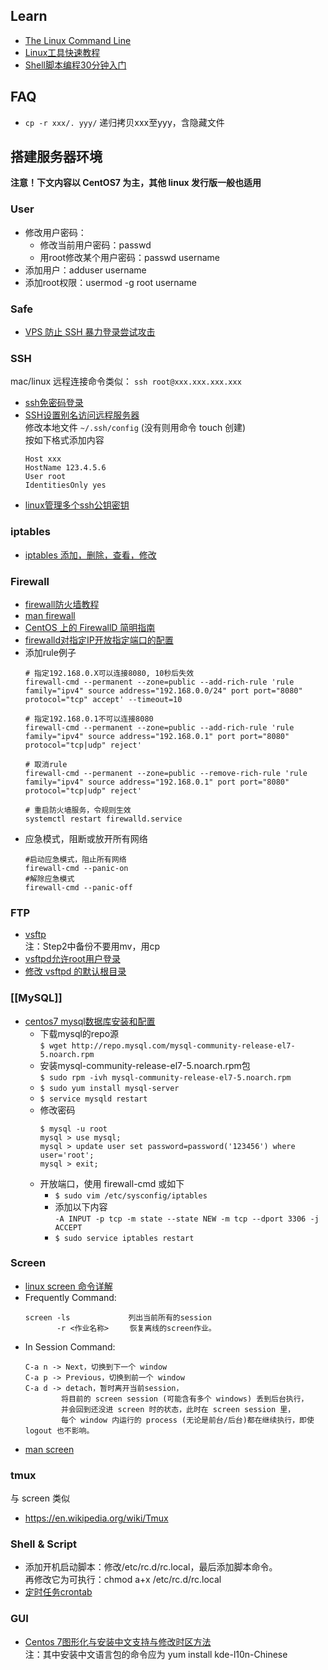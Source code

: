 ## Learn
- [The Linux Command Line](http://billie66.github.io/TLCL/book/zh/)
- [Linux工具快速教程](https://github.com/me115/linuxtools_rst)
- [Shell脚本编程30分钟入门](https://github.com/qinjx/30min_guides/blob/master/shell.md)


## FAQ
- `cp -r xxx/. yyy/` 递归拷贝xxx至yyy，含隐藏文件


## 搭建服务器环境 
**注意！下文内容以 CentOS7 为主，其他 linux 发行版一般也适用**

### User
- 修改用户密码：
  + 修改当前用户密码：passwd
  + 用root修改某个用户密码：passwd username
- 添加用户：adduser username
- 添加root权限：usermod -g root username

### Safe
- [VPS 防止 SSH 暴力登录尝试攻击](http://www.lovelucy.info/vps-anti-ssh-login-attempts-attack.html)

### SSH
mac/linux 远程连接命令类似： `ssh root@xxx.xxx.xxx.xxx`
- [ssh免密码登录](http://chenlb.iteye.com/blog/211809)
- [SSH设置别名访问远程服务器](http://blog.csdn.net/xlgen157387/article/details/50282483)  
  修改本地文件 `~/.ssh/config` (没有则用命令 touch 创建)  
  按如下格式添加内容 
  ```
  Host xxx
  HostName 123.4.5.6
  User root
  IdentitiesOnly yes
  ```
- [linux管理多个ssh公钥密钥](http://rongmayisheng.com/post/linux%E7%AE%A1%E7%90%86%E5%A4%9A%E4%B8%AAssh%E5%85%AC%E9%92%A5%E5%AF%86%E9%92%A5)

### iptables
- [iptables 添加，删除，查看，修改](http://blog.51yip.com/linux/1404.html)

### Firewall
- [firewall防火墙教程](https://blog.linuxeye.com/406.html)
- [man firewall](https://fedoraproject.org/wiki/Features/FirewalldRichLanguage)
- [CentOS 上的 FirewallD 简明指南](https://linux.cn/article-8098-1.html)
- [firewalld对指定IP开放指定端口的配置](http://blog.csdn.net/Qguanri/article/details/51673845)
- 添加rule例子
  ```
  # 指定192.168.0.X可以连接8080, 10秒后失效
  firewall-cmd --permanent --zone=public --add-rich-rule 'rule family="ipv4" source address="192.168.0.0/24" port port="8080" protocol="tcp" accept' --timeout=10

  # 指定192.168.0.1不可以连接8080
  firewall-cmd --permanent --zone=public --add-rich-rule 'rule family="ipv4" source address="192.168.0.1" port port="8080" protocol="tcp|udp" reject'

  # 取消rule
  firewall-cmd --permanent --zone=public --remove-rich-rule 'rule family="ipv4" source address="192.168.0.1" port port="8080" protocol="tcp|udp" reject'

  # 重启防火墙服务，令规则生效
  systemctl restart firewalld.service
  ```
- 应急模式，阻断或放开所有网络
  ```
  #启动应急模式，阻止所有网络
  firewall-cmd --panic-on
  #解除应急模式
  firewall-cmd --panic-off 
  ```
### FTP
- [vsftp](http://www.krizna.com/centos/setup-ftp-server-centos-7-vsftp/)  
  注：Step2中备份不要用mv，用cp  
- [vsftpd允许root用户登录](http://blog.itpub.net/196700/viewspace-745364/)  
- [修改 vsftpd 的默认根目录](http://blog.chinaunix.net/uid-22141042-id-1789602.html)  

### [[MySQL]]
- [centos7 mysql数据库安装和配置](http://www.cnblogs.com/starof/p/4680083.html)  
  - 下载mysql的repo源   
    `$ wget http://repo.mysql.com/mysql-community-release-el7-5.noarch.rpm`
  - 安装mysql-community-release-el7-5.noarch.rpm包  
    `$ sudo rpm -ivh mysql-community-release-el7-5.noarch.rpm`
  - `$ sudo yum install mysql-server`
  - `$ service mysqld restart`
  - 修改密码
    ```
    $ mysql -u root
    mysql > use mysql;
    mysql > update user set password=password('123456') where user='root';
    mysql > exit;
    ```
  - 开放端口，使用 firewall-cmd 或如下  
    - `$ sudo vim /etc/sysconfig/iptables`
    - 添加以下内容  
      `-A INPUT -p tcp -m state --state NEW -m tcp --dport 3306 -j ACCEPT`
    - `$ sudo service iptables restart`

### Screen
- [linux screen 命令详解](http://www.cnblogs.com/mchina/archive/2013/01/30/2880680.html)  
- Frequently Command:
  ```
  screen -ls             列出当前所有的session
         -r <作业名称> 　  恢复离线的screen作业。
  ```
- In Session Command:
  ```
  C-a n -> Next，切换到下一个 window 
  C-a p -> Previous，切换到前一个 window 
  C-a d -> detach，暂时离开当前session，
          将目前的 screen session (可能含有多个 windows) 丢到后台执行，
          并会回到还没进 screen 时的状态，此时在 screen session 里，
          每个 window 内运行的 process (无论是前台/后台)都在继续执行，即使 logout 也不影响。 
  ```
- [man screen](https://www.gnu.org/software/screen/manual/screen.html)

### tmux
与 screen 类似
- https://en.wikipedia.org/wiki/Tmux

### Shell & Script
- 添加开机启动脚本：修改/etc/rc.d/rc.local，最后添加脚本命令。  
  再修改它为可执行：chmod a+x /etc/rc.d/rc.local 
- [定时任务crontab](http://www.cnblogs.com/peida/archive/2013/01/08/2850483.html)

### GUI
- [Centos 7图形化与安装中文支持与修改时区方法](https://www.wanghailin.cn/centos-7-install-desktop-timezone/)  
  注：其中安装中文语言包的命令应为 yum install kde-l10n-Chinese
